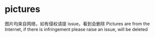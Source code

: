 # pictures
图片均来自网络，如有侵权请提 issue，看到会删除
Pictures are from the Internet, if there is infringement please raise an issue, will be deleted
